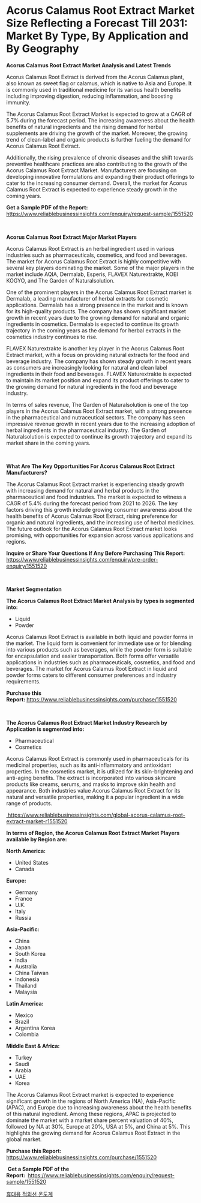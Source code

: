 <p><h1>Acorus Calamus Root Extract Market Size Reflecting a Forecast Till 2031: Market By Type, By Application and By Geography</h1></p><p><strong>Acorus Calamus Root Extract Market Analysis and Latest Trends</strong></p>
<p><p>Acorus Calamus Root Extract is derived from the Acorus Calamus plant, also known as sweet flag or calamus, which is native to Asia and Europe. It is commonly used in traditional medicine for its various health benefits including improving digestion, reducing inflammation, and boosting immunity.</p><p>The Acorus Calamus Root Extract Market is expected to grow at a CAGR of 5.7% during the forecast period. The increasing awareness about the health benefits of natural ingredients and the rising demand for herbal supplements are driving the growth of the market. Moreover, the growing trend of clean-label and organic products is further fueling the demand for Acorus Calamus Root Extract.</p><p>Additionally, the rising prevalence of chronic diseases and the shift towards preventive healthcare practices are also contributing to the growth of the Acorus Calamus Root Extract Market. Manufacturers are focusing on developing innovative formulations and expanding their product offerings to cater to the increasing consumer demand. Overall, the market for Acorus Calamus Root Extract is expected to experience steady growth in the coming years.</p></p>
<p><strong>Get a Sample PDF of the Report:&nbsp;</strong> <a href="https://www.reliablebusinessinsights.com/enquiry/request-sample/1551520">https://www.reliablebusinessinsights.com/enquiry/request-sample/1551520</a></p>
<p>&nbsp;</p>
<p><strong>Acorus Calamus Root Extract Major Market Players</strong></p>
<p><p>Acorus Calamus Root Extract is an herbal ingredient used in various industries such as pharmaceuticals, cosmetics, and food and beverages. The market for Acorus Calamus Root Extract is highly competitive with several key players dominating the market. Some of the major players in the market include AQIA, Dermalab, Esperis, FLAVEX Naturextrakte, KOEI KOGYO, and The Garden of Naturalsolution.</p><p>One of the prominent players in the Acorus Calamus Root Extract market is Dermalab, a leading manufacturer of herbal extracts for cosmetic applications. Dermalab has a strong presence in the market and is known for its high-quality products. The company has shown significant market growth in recent years due to the growing demand for natural and organic ingredients in cosmetics. Dermalab is expected to continue its growth trajectory in the coming years as the demand for herbal extracts in the cosmetics industry continues to rise.</p><p>FLAVEX Naturextrakte is another key player in the Acorus Calamus Root Extract market, with a focus on providing natural extracts for the food and beverage industry. The company has shown steady growth in recent years as consumers are increasingly looking for natural and clean label ingredients in their food and beverages. FLAVEX Naturextrakte is expected to maintain its market position and expand its product offerings to cater to the growing demand for natural ingredients in the food and beverage industry.</p><p>In terms of sales revenue, The Garden of Naturalsolution is one of the top players in the Acorus Calamus Root Extract market, with a strong presence in the pharmaceutical and nutraceutical sectors. The company has seen impressive revenue growth in recent years due to the increasing adoption of herbal ingredients in the pharmaceutical industry. The Garden of Naturalsolution is expected to continue its growth trajectory and expand its market share in the coming years.</p></p>
<p>&nbsp;</p>
<p><strong>What Are The Key Opportunities For Acorus Calamus Root Extract Manufacturers?</strong></p>
<p><p>The Acorus Calamus Root Extract market is experiencing steady growth with increasing demand for natural and herbal products in the pharmaceutical and food industries. The market is expected to witness a CAGR of 5.4% during the forecast period from 2021 to 2026. The key factors driving this growth include growing consumer awareness about the health benefits of Acorus Calamus Root Extract, rising preference for organic and natural ingredients, and the increasing use of herbal medicines. The future outlook for the Acorus Calamus Root Extract market looks promising, with opportunities for expansion across various applications and regions.</p></p>
<p><strong>Inquire or Share Your Questions If Any Before Purchasing This Report:</strong> <a href="https://www.reliablebusinessinsights.com/enquiry/pre-order-enquiry/1551520">https://www.reliablebusinessinsights.com/enquiry/pre-order-enquiry/1551520</a></p>
<p>&nbsp;</p>
<p><strong>Market Segmentation</strong></p>
<p><strong>The Acorus Calamus Root Extract Market Analysis by types is segmented into:</strong></p>
<p><ul><li>Liquid</li><li>Powder</li></ul></p>
<p><p>Acorus Calamus Root Extract is available in both liquid and powder forms in the market. The liquid form is convenient for immediate use or for blending into various products such as beverages, while the powder form is suitable for encapsulation and easier transportation. Both forms offer versatile applications in industries such as pharmaceuticals, cosmetics, and food and beverages. The market for Acorus Calamus Root Extract in liquid and powder forms caters to different consumer preferences and industry requirements.</p></p>
<p><strong>Purchase this Report:&nbsp;</strong><a href="https://www.reliablebusinessinsights.com/purchase/1551520">https://www.reliablebusinessinsights.com/purchase/1551520</a></p>
<p>&nbsp;</p>
<p><strong>The Acorus Calamus Root Extract Market Industry Research by Application is segmented into:</strong></p>
<p><ul><li>Pharmaceutical</li><li>Cosmetics</li></ul></p>
<p><p>Acorus Calamus Root Extract is commonly used in pharmaceuticals for its medicinal properties, such as its anti-inflammatory and antioxidant properties. In the cosmetics market, it is utilized for its skin-brightening and anti-aging benefits. The extract is incorporated into various skincare products like creams, serums, and masks to improve skin health and appearance. Both industries value Acorus Calamus Root Extract for its natural and versatile properties, making it a popular ingredient in a wide range of products.</p></p>
<p><a href="https://www.reliablebusinessinsights.com/global-acorus-calamus-root-extract-market-r1551520">&nbsp;https://www.reliablebusinessinsights.com/global-acorus-calamus-root-extract-market-r1551520</a></p>
<p><strong>In terms of Region, the Acorus Calamus Root Extract Market Players available by Region are:</strong></p>
<p>
    <p> <strong> North America: </strong>
        <ul>
            <li>United States</li>
            <li>Canada</li>
        </ul>
        </p> 
    <p> <strong> Europe: </strong>
        <ul>
            <li>Germany</li>
            <li>France</li>
            <li>U.K.</li>
            <li>Italy</li>
            <li>Russia</li>
        </ul>
        </p> 
    <p> <strong> Asia-Pacific: </strong>
        <ul>
            <li>China</li>
            <li>Japan</li>
            <li>South Korea</li>
            <li>India</li>
            <li>Australia</li>
            <li>China Taiwan</li>
            <li>Indonesia</li>
            <li>Thailand</li>
            <li>Malaysia</li>
        </ul>
        </p> 
    <p> <strong> Latin America: </strong>
        <ul>
            <li>Mexico</li>
            <li>Brazil</li>
            <li>Argentina Korea</li>
            <li>Colombia</li>
        </ul>
        </p> 
    <p> <strong> Middle East & Africa: </strong>
        <ul>
            <li>Turkey</li>
            <li>Saudi</li>
            <li>Arabia</li>
            <li>UAE</li>
            <li>Korea</li>
        </ul>
    </p>
    </p>
<p><p>The Acorus Calamus Root Extract market is expected to experience significant growth in the regions of North America (NA), Asia-Pacific (APAC), and Europe due to increasing awareness about the health benefits of this natural ingredient. Among these regions, APAC is projected to dominate the market with a market share percent valuation of 40%, followed by NA at 30%, Europe at 20%, USA at 5%, and China at 5%. This highlights the growing demand for Acorus Calamus Root Extract in the global market.</p></p>
<p><strong>Purchase this Report: </strong><a href="https://www.reliablebusinessinsights.com/purchase/1551520">https://www.reliablebusinessinsights.com/purchase/1551520</a></p>
<p>&nbsp;<strong>Get a Sample PDF of the Report:&nbsp;&nbsp;</strong><a href="https://www.reliablebusinessinsights.com/enquiry/request-sample/1551520">https://www.reliablebusinessinsights.com/enquiry/request-sample/1551520</a></p>
<p><strong></strong></p>
<p><p><a href="https://medium.com/@corneliutrifa2022/%EA%B8%80%EB%A1%9C%EB%B2%8C-%ED%9C%B4%EB%8C%80%EC%9A%A9-%EC%A0%81%EC%99%B8%EC%84%A0-%EC%B2%B4%EC%98%A8%EA%B3%84-%EC%8B%9C%EC%9E%A5-%EA%B7%9C%EB%AA%A8%EB%8A%94-%EC%82%B0%EC%97%85-%EC%98%88%EC%B8%A1%EC%97%90-%EB%94%B0%EB%A5%B4%EB%A9%B4-2024%EB%85%84%EB%B6%80%ED%84%B0-2031%EB%85%84%EA%B9%8C%EC%A7%80-%EC%97%B0%ED%8F%89%EA%B7%A0-%EC%84%B1%EC%9E%A5%EB%A5%A0-cagr-%EB%A5%BC-%EA%B2%BD%ED%97%98%ED%95%A0-%EA%B2%83%EC%9C%BC%EB%A1%9C-%EC%98%88%EC%83%81%EB%90%A9%EB%8B%88%EB%8B%A4-7b1330df6aee">휴대용 적외선 온도계</a></p></p>